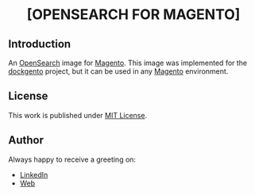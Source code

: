 <div align=center>

# [OPENSEARCH FOR MAGENTO]

</div>

## Introduction

An [OpenSearch](https://opensearch.org/) image for [Magento](https://business.adobe.com/products/magento/magento-commerce.html). This image was implemented for the [dockgento](https://github.com/d3p1/dockgento) project, but it can be used in any [Magento](https://business.adobe.com/products/magento/magento-commerce.html) environment.

## License

This work is published under [MIT License](https://github.com/d3p1/dockgento/LICENSE).

## Author

Always happy to receive a greeting on:

- [LinkedIn](https://www.linkedin.com/in/cristian-marcelo-de-picciotto/)
- [Web](https://d3p1.dev/)